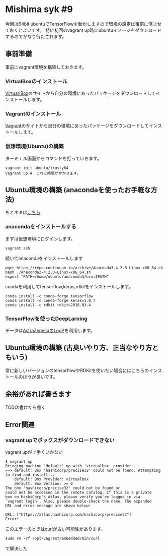 # Mishima syk #9

今回は64bit ubuntuでTensorFlowを動かしますので環境の設定は事前に済ませておくとよいです。
特に初回のvagrant up時にubuntuイメージをダウンロードするのでかなり待たされます。

## 事前準備

事前にvagrant環境を構築しておきます。

### VirtualBoxのインストール

[VirtuarlBox](https://www.virtualbox.org/)のサイトから自分の環境にあったパッケージをダウンロードしてインストールします。

### Vagrantのインストール

[Vagrant](https://www.vagrantup.com/)のサイトから自分の環境にあったパッケージをダウンロードしてインストールします。

### 仮想環境(Ubuntu)の構築

ターミナル画面からコマンドを打っていきます。    

    vagrant init ubuntu/trusty64
    vagrant up #　これに時間がかかります。

## Ubuntu環境の構築 (anacondaを使ったお手軽な方法)

もとネタは[こちら](https://iwatobipen.wordpress.com/2016/11/13/%E3%82%B1%E3%83%A2%E3%82%A4%E3%83%B3%E3%83%95%E3%82%A9%E3%81%AB%E4%BD%BF%E3%81%88%E3%81%9D%E3%81%86%E3%81%AA%E3%83%91%E3%83%83%E3%82%B1%E3%83%BC%E3%82%B8%E3%82%92%E3%81%BE%E3%82%8B%E3%81%A3%E3%81%A8/)

### anacondaをインストールする

まずは仮想環境にログインします。

    vagrant ssh

続いてanacondaをインストールします

    wget https://repo.continuum.io/archive/Anaconda3-4.2.0-Linux-x86_64.sh
    bash ./Anaconda3-4.2.0-Linux-x86_64.sh
    export "PATH=/home/ubuntu/anaconda3/bin:$PATH"

condaを利用してtensorflow,keras,rdkitをインストールします。

    conda install -c conda-forge tensorflow
    conda install -c conda-forge keras=1.0.7
    conda install -c rdkit rdkit=2016.03.4


### TensorFlowを使ったDeepLarning

データは[AstraZenecaのLogP](https://www.ebi.ac.uk/chembl/assay/inspect/CHEMBL3301363)を利用します。

## Ubuntu環境の構築 (古臭いやり方、正当なやり方ともいう)

常に新しいバージョンのtensorflowやRDKitを使いたい場合にはこちらのインストールのほうが良いです。

## 余裕があれば書きます

TODO:書けたら書く

## Error関連

### vagrant upでボックスがダウンロードできない

vagrant upが上手くいかない

    $ vagrant up
    Bringing machine 'default' up with 'virtualbox' provider...
    ==> default: Box 'hashicorp/precise32' could not be found. Attempting to find and install...
        default: Box Provider: virtualbox
        default: Box Version: >= 0
    The box 'hashicorp/precise32' could not be found or
    could not be accessed in the remote catalog. If this is a private
    box on HashiCorp's Atlas, please verify you're logged in via
    `vagrant login`. Also, please double-check the name. The expanded
    URL and error message are shown below:
    
    URL: ["https://atlas.hashicorp.com/hashicorp/precise32"]
    Error: 

このエラーのときは[curlが古い可能性](http://stackoverflow.com/questions/23874260/error-when-trying-vagrant-up#)があります。

    sudo rm -rf /opt/vagrant/embedded/bin/curl

で解決した